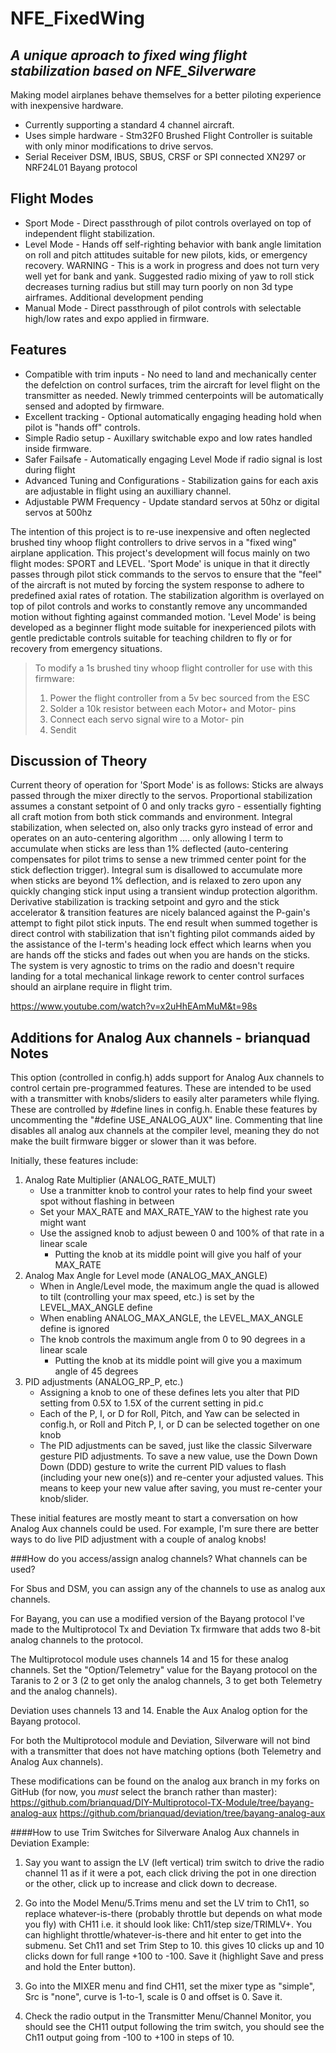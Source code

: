 # NFE_FixedWing
## _A unique aproach to fixed wing flight stabilization based on NFE_Silverware_

Making model airplanes behave themselves for a better piloting experience with inexpensive hardware.

- Currently supporting a standard 4 channel aircraft.
- Uses simple hardware - Stm32F0 Brushed Flight Controller is suitable with  only minor modifications to drive servos.
- Serial Receiver DSM, IBUS, SBUS, CRSF or SPI connected XN297 or NRF24L01 Bayang protocol
## Flight Modes
- Sport Mode - Direct passthrough of pilot controls overlayed on top of independent flight stabilization.
- Level Mode - Hands off self-righting behavior with bank angle limitation on roll and pitch attitudes suitable for new pilots, kids, or emergency recovery.  WARNING - This is a work in progress and does not turn very well yet for bank and yank.  Suggested radio mixing of yaw to roll stick decreases turning radius but still may turn poorly on non 3d type airframes.  Additional development pending
- Manual Mode - Direct passthrough of pilot controls with selectable high/low rates and expo applied in firmware.

## Features
- Compatible with trim inputs - No need to land and mechanically center the defelction on control surfaces, trim the aircraft for level flight on the transmitter as needed.  Newly trimmed centerpoints will be automatically sensed and adopted by firmware.
- Excellent tracking - Optional automatically engaging heading hold when pilot is "hands off" controls.
- Simple Radio setup - Auxillary switchable expo and low rates handled inside firmware.
- Safer Failsafe - Automatically engaging Level Mode if radio signal is lost during flight
- Advanced Tuning and Configurations - Stabilization gains for each axis are adjustable in flight using an auxilliary channel.
- Adjustable PWM Frequency - Update standard servos at 50hz or digital servos at 500hz


The intention of this project is to re-use inexpensive and often neglected brushed tiny whoop flight controllers to drive servos in a "fixed wing" airplane application.  This project's development will focus mainly on two flight modes:  SPORT and LEVEL.  'Sport Mode' is unique in that it directly passes through pilot stick commands to the servos to ensure that the "feel" of the aircraft is not muted by forcing the system response to adhere to predefined axial rates of rotation.  The stabilization algorithm is overlayed on top of pilot controls and works to constantly remove any uncommanded motion without fighting against commanded motion.  'Level Mode' is being developed as a beginner flight mode suitable for inexperienced pilots with gentle predictable controls suitable for teaching children to fly or for recovery from emergency situations.

> To modify a 1s brushed tiny whoop flight controller for use with this firmware:
> 1.  Power the flight controller from a 5v bec sourced from the ESC
> 2.  Solder a 10k resistor between each Motor+ and Motor- pins
> 3.  Connect each servo signal wire to a Motor- pin
> 4.  Sendit

## Discussion of Theory
Current theory of operation for 'Sport Mode' is as follows:  Sticks are always passed through the mixer directly to the servos.  Proportional stabilization assumes a constant setpoint of 0 and only tracks gyro - essentially fighting all craft motion from both stick commands and environment.  Integral stabilization, when selected on, also only tracks gyro instead of error and operates on an auto-centering algorithm .... only allowing I term to accumulate when sticks are less than 1% deflected (auto-centering compensates for pilot trims to sense a new trimmed center point for the stick deflection trigger).  Integral sum is disallowed to accumulate more when sticks are beyond 1% deflection, and is relaxed to zero upon any quickly changing stick input using a transient windup protection algorithm.  Derivative stabilization is tracking setpoint and gyro and the stick accelerator & transition features are nicely balanced against the P-gain's attempt to fight pilot stick inputs.  The end result when summed together is direct control with stabilization that isn't fighting pilot commands aided by the assistance of the I-term's heading lock effect which learns when you are hands off the sticks and fades out when you are hands on the sticks.  The system is very agnostic to trims on the radio and doesn't require landing for a total mechanical linkage rework to center control surfaces should an airplane require in flight trim.


https://www.youtube.com/watch?v=x2uHhEAmMuM&t=98s




## Additions for Analog Aux channels  - brianquad Notes

This option (controlled in config.h) adds support for Analog Aux channels to control certain pre-programmed features. These are intended to be used with a transmitter with knobs/sliders to easily alter parameters while flying. These are controlled by #define lines in config.h. Enable these features by uncommenting the "#define USE_ANALOG_AUX" line. Commenting that line disables all analog aux channels at the compiler level, meaning they do not make the built firmware bigger or slower than it was before.

Initially, these features include:
1. Analog Rate Multiplier (ANALOG_RATE_MULT)
   - Use a tranmitter knob to control your rates to help find your sweet spot without flashing in between
   - Set your MAX_RATE and MAX_RATE_YAW to the highest rate you might want
   - Use the assigned knob to adjust beween 0 and 100% of that rate in a linear scale
     - Putting the knob at its middle point will give you half of your MAX_RATE
2. Analog Max Angle for Level mode (ANALOG_MAX_ANGLE)
   - When in Angle/Level mode, the maximum angle the quad is allowed to tilt (controlling your max speed, etc.) is set by the LEVEL_MAX_ANGLE define
   - When enabling ANALOG_MAX_ANGLE, the LEVEL_MAX_ANGLE define is ignored
   - The knob controls the maximum angle from 0 to 90 degrees in a linear scale
     - Putting the knob at its middle point will give you a maximum angle of 45 degrees
3. PID adjustments (ANALOG_RP_P, etc.)
   - Assigning a knob to one of these defines lets you alter that PID setting from 0.5X to 1.5X of the current setting in pid.c
   - Each of the P, I, or D for Roll, Pitch, and Yaw can be selected in config.h, or Roll and Pitch P, I, or D can be selected together on one knob
   - The PID adjustments can be saved, just like the classic Silverware gesture PID adjustments. To save a new value, use the Down Down Down (DDD) gesture to write the current PID values to flash (including your new one(s)) and re-center your adjusted values. This means to keep your new value after saving, you must re-center your knob/slider.

These initial features are mostly meant to start a conversation on how Analog Aux channels could be used. For example, I'm sure there are better ways to do live PID adjustment with a couple of analog knobs!

###How do you access/assign analog channels? What channels can be used?

For Sbus and DSM, you can assign any of the channels to use as analog aux channels.

For Bayang, you can use a modified version of the Bayang protocol I've made to the Multiprotocol Tx and Deviation Tx firmware that adds two 8-bit analog channels to the protocol.

The Multiprotocol module uses channels 14 and 15 for these analog channels. Set the "Option/Telemetry" value for the Bayang protocol on the Taranis to 2 or 3 (2 to get only the analog channels, 3 to get both Telemetry and the analog channels).

Deviation uses channels 13 and 14. Enable the Aux Analog option for the Bayang protocol.

For both the Multiprotocol module and Deviation, Silverware will not bind with a transmitter that does not have matching options (both Telemetry and Analog Aux channels).

These modifications can be found on the analog aux branch in my forks on GitHub (for now, you _must_ select the branch rather than master):
	https://github.com/brianquad/DIY-Multiprotocol-TX-Module/tree/bayang-analog-aux
	https://github.com/brianquad/deviation/tree/bayang-analog-aux

####How to use Trim Switches for Silverware Analog Aux channels in Deviation
Example:

1. Say you want to assign the LV (left vertical) trim switch to drive the radio channel 11 as if it were a pot, each click driving the pot in one direction or the other, click up to increase and click down to decrease.

2. Go into the Model Menu/5.Trims menu and set the LV trim to Ch11, so replace whatever-is-there (probably throttle but depends on what mode you fly) with CH11 i.e. it should look like: Ch11/step size/TRIMLV+. You can highlight throttle/whatever-is-there and hit enter to get into the submenu. Set Ch11 and set Trim Step to 10. this gives 10 clicks up and 10 clicks down for full range +100 to -100. Save it (highlight Save and press and hold the Enter button).

3. Go into the MIXER menu and find CH11, set the mixer type as "simple", Src is "none", curve is 1-to-1, scale is 0 and offset is 0. Save it. 

4. Check the radio output in the Transmitter Menu/Channel Monitor, you should see the CH11 output following the trim switch, you should see the Ch11 output going from -100 to +100 in steps of 10.

